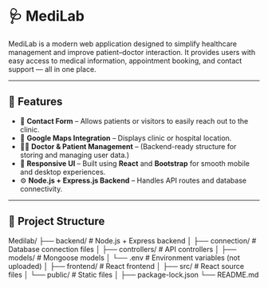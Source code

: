 # 🩺 MediLab

MediLab is a modern web application designed to simplify healthcare management and improve patient–doctor interaction. 
It provides users with easy access to medical information, appointment booking, and contact support — all in one place.

---

## 🚀 Features

- 💬 **Contact Form** – Allows patients or visitors to easily reach out to the clinic.
- 🧭 **Google Maps Integration** – Displays clinic or hospital location.
- 👩‍⚕️ **Doctor & Patient Management** – (Backend-ready structure for storing and managing user data.)
- 📱 **Responsive UI** – Built using **React** and **Bootstrap** for smooth mobile and desktop experiences.
- ⚙️ **Node.js + Express.js Backend** – Handles API routes and database connectivity.

---


## 🧩 Project Structure

Medilab/
├── backend/ # Node.js + Express backend
│ ├── connection/ # Database connection files
│ ├── controllers/ # API controllers
│ ├── models/ # Mongoose models
│ └── .env # Environment variables (not uploaded)
│
├── frontend/ # React frontend
│ ├── src/ # React source files
│ └── public/ # Static files
│
├── package-lock.json
└── README.md
